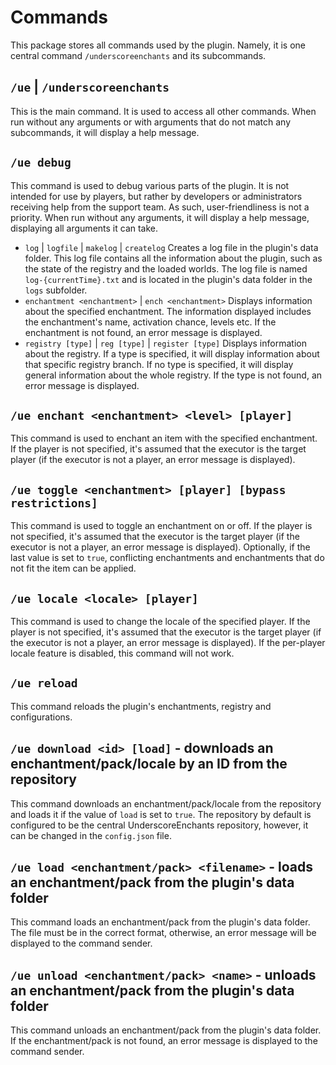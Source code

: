 # Commands

This package stores all commands used by the plugin. Namely, it is one central command `/underscoreenchants` and its subcommands.

## `/ue` | `/underscoreenchants`
This is the main command. It is used to access all other commands. When run without any arguments or with arguments that do not match any subcommands, it will display a help message.

## `/ue debug`
This command is used to debug various parts of the plugin. It is not intended for use by players, but rather by developers or administrators receiving help from the support team. As such, user-friendliness is not a priority. When run without any arguments, it will display a help message, displaying all arguments it can take.
- `log` | `logfile` | `makelog` | `createlog`
Creates a log file in the plugin's data folder. This log file contains all the information about the plugin, such as the state of the registry and the loaded worlds. The log file is named `log-{currentTime}.txt` and is located in the plugin's data folder in the `logs` subfolder.
- `enchantment <enchantment>` | `ench <enchantment>`
Displays information about the specified enchantment. The information displayed includes the enchantment's name, activation chance, levels etc. If the enchantment is not found, an error message is displayed.
- `registry [type]` | `reg [type]` | `register [type]`
Displays information about the registry. If a type is specified, it will display information about that specific registry branch. If no type is specified, it will display general information about the whole registry. If the type is not found, an error message is displayed.

## `/ue enchant <enchantment> <level> [player]`
This command is used to enchant an item with the specified enchantment. If the player is not specified, it's assumed that the executor is the target player (if the executor is not a player, an error message is displayed).

## `/ue toggle <enchantment> [player] [bypass restrictions]`
This command is used to toggle an enchantment on or off. If the player is not specified, it's assumed that the executor is the target player (if the executor is not a player, an error message is displayed). Optionally, if the last value is set to `true`, conflicting enchantments and enchantments that do not fit the item can be applied.

## `/ue locale <locale> [player]`
This command is used to change the locale of the specified player. If the player is not specified, it's assumed that the executor is the target player (if the executor is not a player, an error message is displayed). If the per-player locale feature is disabled, this command will not work.

## `/ue reload`
This command reloads the plugin's enchantments, registry and configurations.

## `/ue download <id> [load]` - downloads an enchantment/pack/locale by an ID from the repository
This command downloads an enchantment/pack/locale from the repository and loads it if the value of `load` is set to `true`. The repository by default is configured to be the central UnderscoreEnchants repository, however, it can be changed in the `config.json` file.

## `/ue load <enchantment/pack> <filename>` - loads an enchantment/pack from the plugin's data folder
This command loads an enchantment/pack from the plugin's data folder. The file must be in the correct format, otherwise, an error message will be displayed to the command sender.

## `/ue unload <enchantment/pack> <name>` - unloads an enchantment/pack from the plugin's data folder
This command unloads an enchantment/pack from the plugin's data folder. If the enchantment/pack is not found, an error message is displayed to the command sender.
